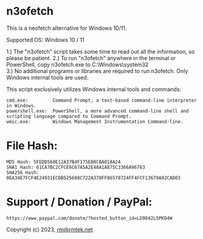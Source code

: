 # n3ofetch

This is a neofetch alternative for Windows 10/11.

Supported OS: Windows 10 / 11

1.) The "n3ofetch" script takes some time to read out all the information, so please be patient.
2.) To run "n3ofetch" anywhere in the terminal or PowerShell, copy n3ofetch.exe to C:\Windows\system32\
3.) No additional programs or libraries are required to run n3ofetch. Only Windows internal tools are used.

This script exclusively utilizes Windows internal tools and commands:

    cmd.exe:         Command Prompt, a text-based command-line interpreter in Windows.
    powershell.exe:  PowerShell, a more advanced command-line shell and scripting language compared to Command Prompt.
    wmic.exe:        Windows Management Instrumentation Command-line.


# File Hash:

    MD5 Hash: 5FEDD560E12A37B4F175E08CBA018A24
    SHA1 Hash: 61CA7BC2CFCE6C67A5A2E48A1A875C3366A96763
    SHA256 Hash: 0EA34E7FCF4E24931ECDB525680C722A370FF86578724FF4FCF13679A92CAD03


# Support / Donation / PayPal:
    https://www.paypal.com/donate/?hosted_button_id=LD9842L5PKD4W


Copyright (c) 2023, rm@rmtek.net
